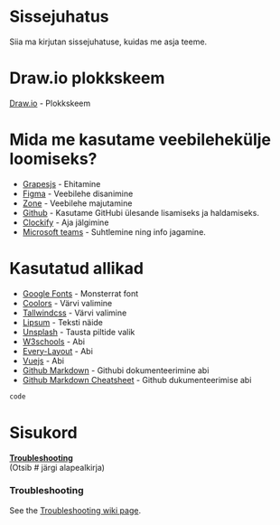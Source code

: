 # Sissejuhatus
Siia ma kirjutan sissejuhatuse, kuidas me asja teeme.

# Draw.io plokkskeem
[Draw.io](https://tinyurl.com/yxz5xne9/) - Plokkskeem

# Mida me kasutame veebilehekülje loomiseks?
* [Grapesjs](https://grapesjs.com/) - Ehitamine
* [Figma](https://www.figma.com/) - Veebilehe disanimine
* [Zone](https://www.zone.ee/) - Veebilehe majutamine
* [Github](https://www.github.com/HenrysHub/veebileht/) - Kasutame GitHubi ülesande lisamiseks ja haldamiseks.
* [Clockify](https://www.clockify.me/) - Aja jälgimine
* [Microsoft teams](https://teams.microsoft.com/) - Suhtlemine ning info jagamine.

# Kasutatud allikad 
* [Google Fonts](https://fonts.google.com/) - Monsterrat font
* [Coolors](https://www.coolors.co/) - Värvi valimine
* [Tallwindcss](https://www.tallwindcss.com/) - Värvi valimine
* [Lipsum](https://www.lipsum.com/) - Teksti näide
* [Unsplash](https://www.unsplash.com/) - Tausta piltide valik
* [W3schools](https://www.w3schools.com) - Abi
* [Every-Layout](https://www.every-layout.dev) - Abi
* [Vuejs](https://www.vuejs.org) - Abi
* [Github Markdown](https://guides.github.com/features/mastering-markdown/#GitHub-flavored-markdown/) - Githubi dokumenteerimine abi
* [Github Markdown Cheatsheet](https://github.com/adam-p/markdown-here/wiki/Markdown-Cheatsheet/) - Github dukumenteerimise abi
```php
code
```





















# Sisukord

**[Troubleshooting](#troubleshooting)**<br> (Otsib # järgi alapealkirja)

### Troubleshooting
See the [Troubleshooting wiki page](https://github.com/adam-p/markdown-here/wiki/Troubleshooting).

